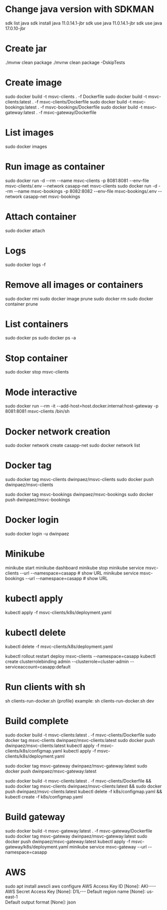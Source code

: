 # Change java version with SDKMAN
sdk list java
sdk install java 11.0.14.1-jbr
sdk use java 11.0.14.1-jbr
sdk use java 17.0.10-jbr

# Create jar
./mvnw clean package
./mvnw clean package -DskipTests

# Create image
sudo docker build -t msvc-clients . -f Dockerfile
sudo docker build -t msvc-clients:latest . -f msvc-clients/Dockerfile
sudo docker build -t msvc-bookings:latest . -f msvc-bookings/Dockerfile
sudo docker build -t msvc-gateway:latest . -f msvc-gateway/Dockerfile

# List images
sudo docker images

# Run image as container
sudo docker run -d --rm --name msvc-clients -p 8081:8081 --env-file msvc-clients/.env  --network casapp-net msvc-clients
sudo docker run -d --rm --name msvc-bookings -p 8082:8082 --env-file msvc-bookings/.env --network casapp-net msvc-bookings

# Attach container
sudo docker attach <id-container>

# Logs
sudo docker logs -f <id-container>

# Remove all images or containers
sudo docker rmi <id-images>
sudo docker image prune
sudo docker rm <id-container>
sudo docker container prune

# List containers
sudo docker ps
sudo docker ps -a 

# Stop container
sudo docker stop msvc-clients

# Mode interactive
sudo docker run --rm -it --add-host=host.docker.internal:host-gateway -p 8081:8081 msvc-clients /bin/sh

# Docker network creation
sudo docker network create casapp-net
sudo docker network list

# Docker tag
sudo docker tag msvc-clients dwinpaez/msvc-clients
sudo docker push dwinpaez/msvc-clients

sudo docker tag msvc-bookings dwinpaez/msvc-bookings
sudo docker push dwinpaez/msvc-bookings

# Docker login
sudo docker login -u dwinpaez

# Minikube
minikube start
minikube dashboard
minikube stop
minikube service msvc-clients --url --namespace=casapp   # show URL
minikube service msvc-bookings --url --namespace=casapp   # show URL

# kubectl apply
kubectl apply -f msvc-clients/k8s/deployment.yaml
# kubectl delete
kubectl delete -f msvc-clients/k8s/deployment.yaml 

kubectl rollout restart deploy msvc-clients --namespace=casapp
kubectl create clusterrolebinding admin --clusterrole=cluster-admin --serviceaccount=casapp:default

# Run clients with sh
sh clients-run-docker.sh {profile} example: sh clients-run-docker.sh dev


# Build complete
sudo docker build -t msvc-clients:latest . -f msvc-clients/Dockerfile
sudo docker tag msvc-clients dwinpaez/msvc-clients:latest
sudo docker push dwinpaez/msvc-clients:latest
kubectl apply -f msvc-clients/k8s/configmap.yaml
kubectl apply -f msvc-clients/k8s/deployment.yaml

sudo docker tag msvc-gateway dwinpaez/msvc-gateway:latest
sudo docker push dwinpaez/msvc-gateway:latest

sudo docker build -t msvc-clients:latest . -f msvc-clients/Dockerfile && sudo docker tag msvc-clients dwinpaez/msvc-clients:latest && sudo docker push dwinpaez/msvc-clients:latest
kubectl delete -f k8s/configmap.yaml && kubectl create -f k8s/configmap.yaml

# Build gateway
sudo docker build -t msvc-gateway:latest . -f msvc-gateway/Dockerfile
sudo docker tag msvc-gateway dwinpaez/msvc-gateway:latest
sudo docker push dwinpaez/msvc-gateway:latest
kubectl apply -f msvc-gateway/k8s/deployment.yaml
minikube service msvc-gateway --url --namespace=casapp

# AWS

sudo apt install awscli
aws configure
    AWS Access Key ID [None]: AKI----
    AWS Secret Access Key [None]: D1L---
    Default region name [None]: us-east-1    
    Default output format [None]: json

